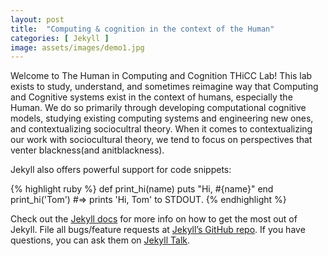 ```yaml
---
layout: post
title:  "Computing & cognition in the context of the Human"
categories: [ Jekyll ]
image: assets/images/demo1.jpg
---
```

<p>Welcome to The Human in Computing and Cognition THiCC Lab! This lab exists to study, understand, and sometimes reimagine way that Computing and Cognitive systems exist in the context of humans, especially the Human. We do so primarily through developing computational cognitive models, studying existing computing systems and engineering new ones, and contextualizing sociocultral theory. When it comes to contextualizing our work with sociocultural theory, we tend to focus on perspectives that venter blackness(and anitblackness).</p>

Jekyll also offers powerful support for code snippets:

{% highlight ruby %}
def print_hi(name)
  puts "Hi, #{name}"
end
print_hi('Tom')
#=> prints 'Hi, Tom' to STDOUT.
{% endhighlight %}

Check out the [Jekyll docs][jekyll-docs] for more info on how to get the most out of Jekyll. File all bugs/feature requests at [Jekyll’s GitHub repo][jekyll-gh]. If you have questions, you can ask them on [Jekyll Talk][jekyll-talk].

[jekyll-docs]: https://jekyllrb.com/docs/home
[jekyll-gh]:   https://github.com/jekyll/jekyll
[jekyll-talk]: https://talk.jekyllrb.com/
